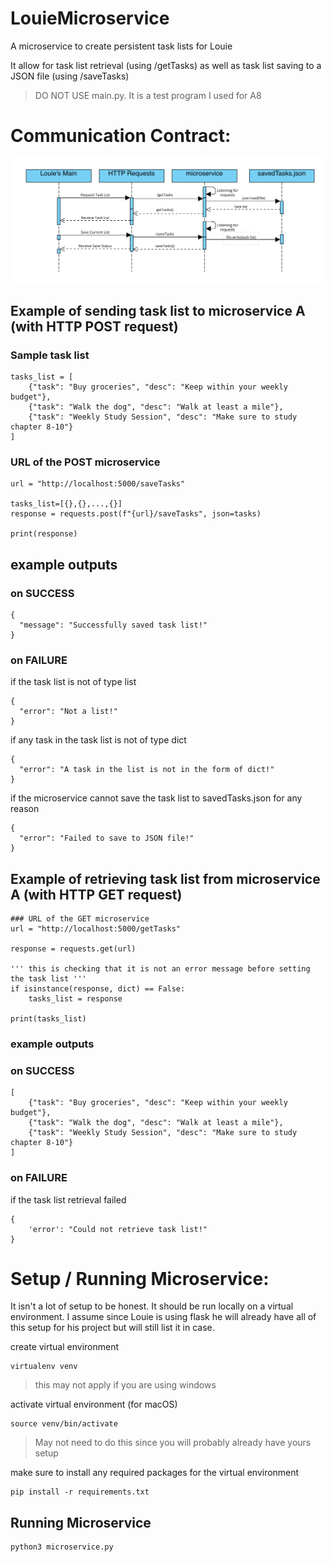 # LouieMicroservice

A microservice to create persistent task lists for Louie

It allow for task list retrieval (using /getTasks) as well as task list saving to a JSON file (using /saveTasks)

> DO NOT USE main.py. It is a test program I used for A8

# Communication Contract:

![UML Diagram for the interactions between main, http, microservice, and json files](https://github.com/JackArmstrong22/LouieMicroservice/blob/main/UMLDIagram.png)

## Example of sending task list to microservice A (with HTTP POST request)

### Sample task list
```
tasks_list = [
    {"task": "Buy groceries", "desc": "Keep within your weekly budget"},
    {"task": "Walk the dog", "desc": "Walk at least a mile"},
    {"task": "Weekly Study Session", "desc": "Make sure to study chapter 8-10"}
]
```
### URL of the POST microservice
```
url = "http://localhost:5000/saveTasks"

tasks_list=[{},{},...,{}]
response = requests.post(f"{url}/saveTasks", json=tasks)

print(response)
```

## example outputs

### on SUCCESS
```
{
  "message": "Successfully saved task list!"
}
```
### on FAILURE

if the task list is not of type list
```
{
  "error": "Not a list!"
}
```
if any task in the task list is not of type dict
```
{
  "error": "A task in the list is not in the form of dict!"
}
```
if the microservice cannot save the task list to savedTasks.json for any reason
```
{
  "error": "Failed to save to JSON file!"
}
```
## Example of retrieving task list from microservice A (with HTTP GET request)

```
### URL of the GET microservice
url = "http://localhost:5000/getTasks"

response = requests.get(url)

''' this is checking that it is not an error message before setting the task list '''
if isinstance(response, dict) == False: 
    tasks_list = response

print(tasks_list)
```

### example outputs

### on SUCCESS
```
[
    {"task": "Buy groceries", "desc": "Keep within your weekly budget"},
    {"task": "Walk the dog", "desc": "Walk at least a mile"},
    {"task": "Weekly Study Session", "desc": "Make sure to study chapter 8-10"}
]
```
### on FAILURE

if the task list retrieval failed
```
{
    'error': "Could not retrieve task list!"
}
```
# Setup / Running Microservice:

It isn't a lot of setup to be honest. It should be run locally on a virtual environment. I assume since Louie is using flask he will already have all of this setup for his project but will still list it in case.

create virtual environment
```
virtualenv venv
```

> this may not apply if you are using windows

activate virtual environment (for macOS)
```
source venv/bin/activate
```

> May not need to do this since you will probably already have yours setup

make sure to install any required packages for the virtual environment
```
pip install -r requirements.txt
```

## Running Microservice

```
python3 microservice.py
```

